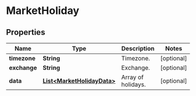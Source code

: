 # MarketHoliday

## Properties

 Name         | Type                                                      | Description        | Notes      
--------------|-----------------------------------------------------------|--------------------|------------
 **timezone** | **String**                                                | Timezone.          | [optional] 
 **exchange** | **String**                                                | Exchange.          | [optional] 
 **data**     | [**List&lt;MarketHolidayData&gt;**](MarketHolidayData.md) | Array of holidays. | [optional] 




